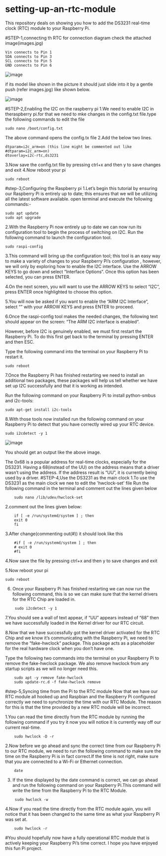 # setting-up-an-rtc-module
This repository deals on showing you how to add the DS3231 real-time clock (RTC) module to your Raspberry Pi.

#STEP-1,connecting th RTC
for connection diagram check the attached image(images.jpg)
    
    Vin connects to Pin 1
    SDA connects to Pin 3
    SCL connects to Pin 5
    GND connects to Pin 6
![image](https://github.com/user-attachments/assets/fbc43b05-8bba-4e58-ac7e-6d04b3c5f97c)

if its  model like shown in the picture it should just slide into it by a gentle push (refer images.jpg) like shown below.

![image](https://github.com/user-attachments/assets/27864b2c-04f4-4e86-8c23-583605903519)

#STEP-2,Enabling the I2C on the raspberry pi 
1.We need to enable I2C in theraspberry pi.for that we need to mke changes in the config.txt file.type the following commands
to edit the file

    sudo nano /boot/config.txt

The above command opens the config.tx file
2.Add the below two lines.

    dtparam=i2c_arm=on (this line might be commented out like #dtparam=i2c_arm=on)
    dtoverlay=i2c-rtc,ds3231

3.Now save the config.txt file by pressing ctrl+x and then y to save changes and exit
4.Now reboot your pi 

    sudo reboot

#step-3,Configuring the Raspberry pi
1.Let’s begin this tutorial by ensuring our Raspberry Pi is entirely up to date; this ensures that we will be utilizing all the latest software available.
open terminal and execute the following commands:-

    sudo apt update
    sudo apt upgrade

2.With the Raspberry Pi now entirely up to date we can now run its configuration tool to begin the process of switching on I2C.
Run the following command to launch the configuration tool.

    sudo raspi-config

3.This command will bring up the configuration tool; this tool is an easy way to make a variety of changes to your Raspberry Pi’s configuration , however, we will only by exploring how to enable the I2C interface.
Use the ARROW KEYS to go down and select “Interface Options“. Once this option has been selected, you can press ENTER.

4.On the next screen, you will want to use the ARROW KEYS to select “I2C“, press ENTER once highlighted to choose this option.

5.You will now be asked if you want to enable the “ARM I2C Interface“, select “<Yes>” with your ARROW KEYS and press ENTER to proceed.

6.Once the raspi-config tool makes the needed changes, the following text should appear on the screen: “The ARM I2C interface is enabled“.

However, before I2C is genuinely enabled, we must first restart the Raspberry Pi. To do this first get back to the terminal by pressing ENTER and then ESC.

Type the following command into the terminal on your Raspberry Pi to restart it.

    sudo reboot
  
7.Once the Raspberry Pi has finished restarting we need to install an additional two packages, these packages will help us tell whether we have set up I2C successfully and that it is working as intended.

Run the following command on your Raspberry Pi to install python-smbus and i2c-tools:

    sudo apt-get install i2c-tools

8.With those tools now installed run the following command on your Raspberry Pi to detect that you have correctly wired up your RTC device.

    sudo i2cdetect -y 1

![image](https://github.com/user-attachments/assets/8eb8b9cc-7f5c-4e4d-98c4-5ce279a97a83)

You should get an output like the above image.

The 0x68 is a popular address for real-time clocks, especially for the DS3231. Having a 68(instead of the UU) on the address means that a driver wasn’t using the address. If the address result is “UU”, it is currently being used by a driver.
#STEP-4,Use the DS3231 as the main clock
1.To use the DS3231 as the main clock we nee to edit the 'hwclock-set' file 
Run the following command in the  terminal and comment out the lines given below

        sudo nano /lib/udev/hwclock-set

2.comment out the lines given below:

        if [ -e /run/systemd/system ] ; then
        exit 0
        fi

3.After change(commenting out(#)) it should look like this

        #if [ -e /run/systemd/system ] ; then
        # exit 0
        #fi

4.Now save the file by pressing ctrl+x and then y to save changes and exit

5.Now reboot your pi 

    sudo reboot

6. Once your Raspberry Pi has finished restarting we can now run the following command, this is so we can make sure that the kernel drivers for the RTC Chip are loaded in.

        sudo i2cdetect -y 1

7.You should see a wall of text appear, if “UU” appears instead of “68” then we have successfully loaded in the Kernel driver for our RTC circuit.

8.Now that we have successfully got the kernel driver activated for the RTC Chip and we know it’s communicating with the Raspberry Pi, we need to remove the “fake-hwclock“ package. This package acts as a placeholder for the real hardware clock when you don’t have one.

Type the following two commands into the terminal on your Raspberry Pi to remove the fake-hwclock package. We also remove hwclock from any startup scripts as we will no longer need this.

        sudo apt -y remove fake-hwclock
        sudo update-rc.d -f fake-hwclock remove

#step-5,Syncing time from the Pi to the RTC module
Now that we have our RTC module all hooked up and Raspbian and the Raspberry Pi configured correctly we need to synchronize the time with our RTC Module. The reason for this is that the time provided by a new RTC module will be incorrect.

1.You can read the time directly from the RTC module by running the following command if you try it now you will notice it is currently way off our current real-time.

        sudo hwclock -D -r

2.Now before we go ahead and sync the correct time from our Raspberry Pi to our RTC module, we need to run the following command to make sure the time on the Raspberry Pi is in fact correct.If the time is not right, make sure that you are connected to a Wi-Fi or Ethernet connection.

        date
        
3. If the time displayed by the date command is correct, we can go ahead and run the following command on your Raspberry Pi.This command will write the time from the Raspberry Pi to the RTC Module.

        sudo hwclock -w

4.Now if you read the time directly from the RTC module again, you will notice that it has been changed to the same time as what your Raspberry Pi was set at.

        sudo hwclock -r

#You should hopefully now have a fully operational RTC module that is actively keeping your Raspberry Pi’s time correct. I hope you have enjoyed this fun Pi project.
